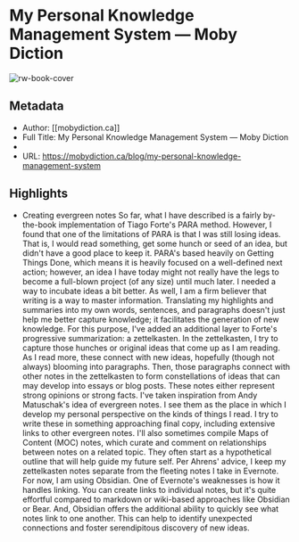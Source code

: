 # My Personal Knowledge Management System — Moby Diction

![rw-book-cover](https://readwise-assets.s3.amazonaws.com/static/images/article1.be68295a7e40.png)

## Metadata
- Author: [[mobydiction.ca]]
- Full Title: My Personal Knowledge Management System — Moby Diction
- 
- URL: https://mobydiction.ca/blog/my-personal-knowledge-management-system

## Highlights
- Creating evergreen notes
  So far, what I have described is a fairly by-the-book implementation of Tiago Forte's PARA method. However, I found that one of the limitations of PARA is that I was still losing ideas. That is, I would read something, get some hunch or seed of an idea, but didn't have a good place to keep it.
  PARA's based heavily on Getting Things Done, which means it is heavily focused on a well-defined next action; however, an idea I have today might not really have the legs to become a full-blown project (of any size) until much later. I needed a way to incubate ideas a bit better. As well, I am a firm believer that writing is a way to master information. Translating my highlights and summaries into my own words, sentences, and paragraphs doesn't just help me better capture knowledge; it facilitates the generation of new knowledge.
  For this purpose, I've added an additional layer to Forte's progressive summarization: a zettelkasten. In the zettelkasten, I try to capture those hunches or original ideas that come up as I am reading. As I read more, these connect with new ideas, hopefully (though not always) blooming into paragraphs. Then, those paragraphs connect with other notes in the zettelkasten to form constellations of ideas that can may develop into essays or blog posts.
  These notes either represent strong opinions or strong facts. I've taken inspiration from Andy Matuschak's idea of evergreen notes. I see them as the place in which I develop my personal perspective on the kinds of things I read. I try to write these in something approaching final copy, including extensive links to other evergreen notes.
  I'll also sometimes compile Maps of Content (MOC) notes, which curate and comment on relationships between notes on a related topic. They often start as a hypothetical outline that will help guide my future self.
  Per Ahrens' advice, I keep my zettelkasten notes separate from the fleeting notes I take in Evernote. For now, I am using Obsidian. One of Evernote's weaknesses is how it handles linking. You can create links to individual notes, but it's quite effortful compared to markdown or wiki-based approaches like Obsidian or Bear. And, Obsidian offers the additional ability to quickly see what notes link to one another. This can help to identify unexpected connections and foster serendipitous discovery of new ideas.
